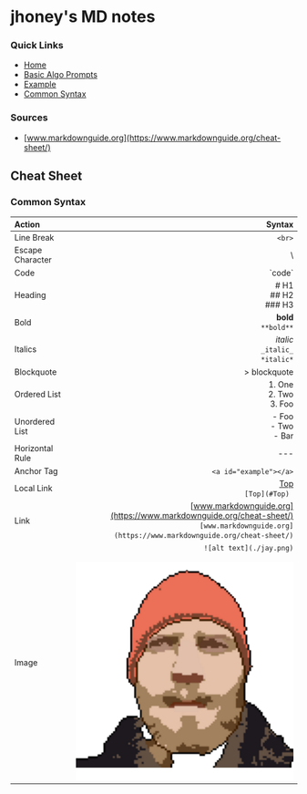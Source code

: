 # jhoney's MD notes

<a id="Top"></a>

### Quick Links

- [Home](../README.md)
- [Basic Algo Prompts](../BasicAlgorithmPromts.md)
- [Example](#example)
- [Common Syntax](#CommonSyntax_a)

### Sources

- [www.markdownguide.org](https://www.markdownguide.org/cheat-sheet/)

## Cheat Sheet

### Common Syntax

| Action           |                                                                                                                                         Syntax |
| :--------------- | ---------------------------------------------------------------------------------------------------------------------------------------------: |
| Line Break       |                                                                                                                                         `<br>` |
| Escape Character |                                                                                                                                             \  |
| Code             |                                                                                                                                       \`code\` |
| Heading          |                                                                                                                    # H1 <br> ## H2 <br> ### H3 |
| Bold             |                                                                                                                       **bold** <br> `**bold**` |
| Italics          |                                                                                                       _italic_ <br> `_italic_` <br> `*italic*` |
| Blockquote       |                                                                                                                                   > blockquote |
| Ordered List     |                                                                                                                 1. One <br> 2. Two <br> 3. Foo |
| Unordered List   |                                                                                                                    - Foo <br> - Two <br> - Bar |
| Horizontal Rule  |                                                                                                                                            --- |
| Anchor Tag       |                                                                                                    <a id="example"></a> `<a id="example"></a>` |
| Local Link       |                                                                                                                [Top](#Top) <br> `[Top](#Top) ` |
| Link             | [www.markdownguide.org](https://www.markdownguide.org/cheat-sheet/) <br> `[www.markdownguide.org](https://www.markdownguide.org/cheat-sheet/)` |
| Image            |                                                                                      `![alt text](./jay.png)` <br> <br> ![alt text](./jay.png) |
